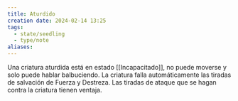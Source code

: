 ```yaml
---
title: Aturdido
creation date: 2024-02-14 13:25
tags:
  - state/seedling
  - type/note
aliases:
---
```

Una criatura aturdida está en estado [[Incapacitado]], no puede moverse y solo puede hablar balbuciendo.
La criatura falla automáticamente las tiradas de salvación de Fuerza y Destreza.
Las tiradas de ataque que se hagan contra la criatura tienen ventaja.
